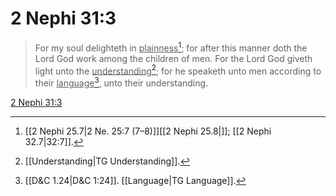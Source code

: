 # 2 Nephi 31:3

> For my soul delighteth in <u>plainness</u>[^a]; for after this manner doth the Lord God work among the children of men. For the Lord God giveth light unto the <u>understanding</u>[^b]; for he speaketh unto men according to their <u>language</u>[^c], unto their understanding.

[2 Nephi 31:3](https://www.churchofjesuschrist.org/study/scriptures/bofm/2-ne/31?lang=eng&id=p3#p3)


[^a]: [[2 Nephi 25.7|2 Ne. 25:7 (7–8)]][[2 Nephi 25.8|]]; [[2 Nephi 32.7|32:7]].  
[^b]: [[Understanding|TG Understanding]].  
[^c]: [[D&C 1.24|D&C 1:24]]. [[Language|TG Language]].  
